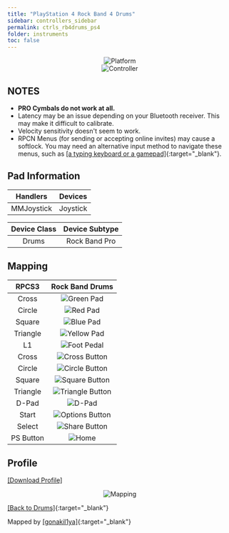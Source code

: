 ```yaml
---
title: "PlayStation 4 Rock Band 4 Drums"
sidebar: controllers_sidebar
permalink: ctrls_rb4drums_ps4
folder: instruments
toc: false
---
```


<div align="center"> <img src="https://carlmylo.github.io/docu-rpcs3/images/instruments/plat/ps4.png" alt="Platform" title="Platform"></div>

<div align="center"> <img src="https://carlmylo.github.io/docu-rpcs3/images/instruments/cont/rbdrmscontroller.png" alt="Controller" title="Controller"></div>

## NOTES

* **PRO Cymbals do not work at all.**
* Latency may be an issue depending on your Bluetooth receiver. This may make it difficult to calibrate.
* Velocity sensitivity doesn't seem to work.
* RPCN Menus (for sending or accepting online invites) may cause a softlock. You may need an alternative input method to navigate these menus, such as [[a typing keyboard or a gamepad]](https://carlmylo.github.io/docu-rpcs3/ctrls_pads){:target="_blank"}.

## Pad Information

| Handlers | Devices |
|:------------------:|:---------------------:|
| MMJoystick | Joystick |

| Device Class | Device Subtype |
|:------------------:|:---------------------:|
| Drums | Rock Band Pro |

## Mapping

| **RPCS3**    | **Rock Band Drums** |
|:--------:|:-------------------:|
| Cross | ![Green Pad](https://carlmylo.github.io/docu-rpcs3/images/btns/drms/rb/gp.png "Green Pad") |
| Circle | ![Red Pad](https://carlmylo.github.io/docu-rpcs3/images/btns/drms/rb/rp.png "Red Pad") |
| Square | ![Blue Pad](https://carlmylo.github.io/docu-rpcs3/images/btns/drms/rb/bp.png "Blue Pad") |
| Triangle | ![Yellow Pad](https://carlmylo.github.io/docu-rpcs3/images/btns/drms/rb/yp.png "Yellow Pad") |
| L1 | ![Foot Pedal](https://carlmylo.github.io/docu-rpcs3/images/btns/drms/rb/kp.png "Foot Pedal") |
| Cross | ![Cross Button](https://carlmylo.github.io/docu-rpcs3/images/btns/ctrls/ps4/x.png "Cross Button") |
| Circle | ![Circle Button](https://carlmylo.github.io/docu-rpcs3/images/btns/ctrls/ps4/o.png "Circle Button") |
| Square | ![Square Button](https://carlmylo.github.io/docu-rpcs3/images/btns/ctrls/ps4/s.png "Square Button") |
| Triangle | ![Triangle Button](https://carlmylo.github.io/docu-rpcs3/images/btns/ctrls/ps4/t.png "Triangle Button") |
| D-Pad | ![D-Pad](https://carlmylo.github.io/docu-rpcs3/images/btns/ctrls/ps4/dp.png "D-Pad") |
| Start | ![Options Button](https://carlmylo.github.io/docu-rpcs3/images/btns/ctrls/ps4/opt.png "Options Button") |
| Select | ![Share Button](https://carlmylo.github.io/docu-rpcs3/images/btns/ctrls/ps4/shr.png "Share Button") |
| PS Button | ![Home](https://carlmylo.github.io/docu-rpcs3/images/btns/drms/rb/home.png "Home") |

## Profile

[[Download Profile]](https://github.com/carlmylo/docu-rpcs3/raw/gh-pages/instrument-repo/Wii%20Rock%20Band%20Drums.7z)

<div align="center"> <img src="https://carlmylo.github.io/docu-rpcs3/images/instruments/maps/wiirbdrmsmapping.png" alt="Mapping" title="Mapping"></div>

[[Back to Drums]](https://carlmylo.github.io/docu-rpcs3/ctrls_drums){:target="_blank"}

Mapped by [[gonakil1ya]](https://linktr.ee/Gonakil1ya){:target="_blank"}